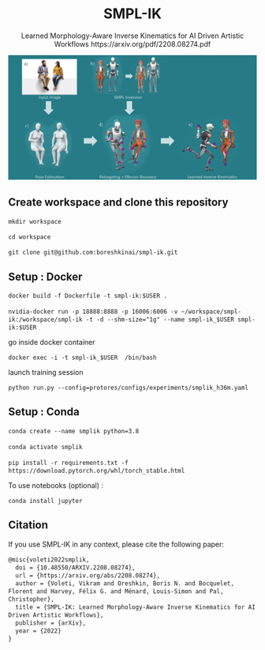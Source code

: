 <p align="center">
  <h1 align="center">SMPL-IK</h1>

  <p align="center">
    Learned Morphology-Aware Inverse Kinematics for AI Driven Artistic Workflows https://arxiv.org/pdf/2208.08274.pdf
    <br>
  </p>
</p>

![Alt Text](./fig/teaser.png)

## Create workspace and clone this repository

```mkdir workspace```

```cd workspace```

```git clone git@github.com:boreshkinai/smpl-ik.git```


## Setup : Docker

```
docker build -f Dockerfile -t smpl-ik:$USER .

nvidia-docker run -p 18888:8888 -p 16006:6006 -v ~/workspace/smpl-ik:/workspace/smpl-ik -t -d --shm-size="1g" --name smpl-ik_$USER smpl-ik:$USER
```
go inside docker container
```
docker exec -i -t smpl-ik_$USER  /bin/bash 
```
launch training session
```
python run.py --config=protores/configs/experiments/smplik_h36m.yaml
```

## Setup : Conda
```
conda create --name smplik python=3.8

conda activate smplik 

pip install -r requirements.txt -f https://download.pytorch.org/whl/torch_stable.html
```
To use notebooks (optional) :
```
conda install jupyter
```

## Citation

If you use SMPL-IK in any context, please cite the following paper:

```
@misc{voleti2022smplik,
  doi = {10.48550/ARXIV.2208.08274},
  url = {https://arxiv.org/abs/2208.08274},
  author = {Voleti, Vikram and Oreshkin, Boris N. and Bocquelet, Florent and Harvey, Félix G. and Ménard, Louis-Simon and Pal, Christopher},
  title = {SMPL-IK: Learned Morphology-Aware Inverse Kinematics for AI Driven Artistic Workflows},
  publisher = {arXiv},
  year = {2022}
}

```
